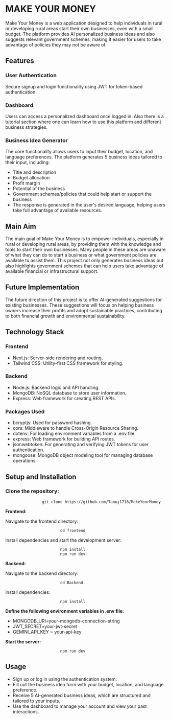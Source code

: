 # MAKE YOUR MONEY

Make Your Money is a web application designed to help individuals in rural or developing rural areas start their own businesses, even with a small budget. The platform provides AI personalized business ideas and also suggests relevant government schemes, making it easier for users to take advantage of policies they may not be aware of.

## Features

### User Authentication
Secure signup and login functionality using JWT for token-based authentication.

### Dashboard
Users can access a personalized dashboard once logged in. Also there is a tutorial section where one can learn how to use this platform and different business strategies.

### Business Idea Generator
The core functionality allows users to input their budget, location, and language preferences. The platform generates 5 business ideas tailored to their input, including:

* Title and description
* Budget allocation
* Profit margin
* Potential of the business
* Government schemes/policies that could help start or support the business
* The response is generated in the user's desired language, helping users take full advantage of available resources.


## Main Aim

The main goal of Make Your Money is to empower individuals, especially in rural or developing rural areas, by providing them with the knowledge and tools to start their own businesses. Many people in these areas are unaware of what they can do to start a business or what government policies are available to assist them. This project not only generates business ideas but also highlights government schemes that can help users take advantage of available financial or infrastructural support.

## Future Implementation
The future direction of this project is to offer AI-generated suggestions for existing businesses. These suggestions will focus on helping business owners increase their profits and adopt sustainable practices, contributing to both financial growth and environmental sustainability.

## Technology Stack

### Frontend

* Next.js: Server-side rendering and routing.
* Tailwind CSS: Utility-first CSS framework for styling.

### Backend

* Node.js: Backend logic and API handling.
* MongoDB: NoSQL database to store user information.
* Express: Web framework for creating REST APIs.

### Packages Used

* bcryptjs: Used for password hashing.
* cors: Middleware to handle Cross-Origin Resource Sharing.
* dotenv: For loading environment variables from a .env file.
* express: Web framework for building API routes.
* jsonwebtoken: For generating and verifying JWT tokens for user authentication.
* mongoose: MongoDB object modeling tool for managing database operations.


## Setup and Installation

### Clone the repository:

                    git clone https://github.com/Tanuj1718/MakeYourMoney

**Frontend:**

Navigate to the frontend directory:

                            cd frontend

Install dependencies and start the development server:

                            npm install
                            npm run dev
**Backend:**

Navigate to the backend directory:

                            cd Backend
Install dependencies:

                            npm install

**Define the following environment variables in .env file:**

* MONGODB_URI=your-mongodb-connection-string
* JWT_SECRET=your-jwt-secret
* GEMINI_API_KEY = your-api-key

**Start the server:**

                            npm run dev


## Usage

* Sign up or log in using the authentication system.
* Fill out the business idea form with your budget, location, and language preference.
* Receive 5 AI-generated business ideas, which are structured and tailored to your inputs.
* Use the dashboard to manage your account and view your past interactions.
